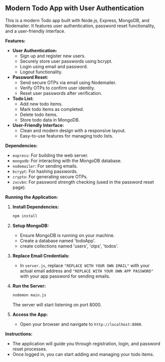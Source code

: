 ﻿## Modern Todo App with User Authentication

This is a modern Todo app built with Node.js, Express, MongoDB, and Nodemailer. It features user authentication, password reset functionality, and a user-friendly interface.

**Features:**

- **User Authentication:**
    - Sign up and register new users.
    - Securely store user passwords using bcrypt.
    - Login using email and password.
    - Logout functionality.
- **Password Reset:**
    - Send secure OTPs via email using Nodemailer.
    - Verify OTPs to confirm user identity.
    - Reset user passwords after verification.
- **Todo List:**
    - Add new todo items.
    - Mark todo items as completed.
    - Delete todo items.
    - Store todo data in MongoDB.
- **User-Friendly Interface:**
    - Clean and modern design with a responsive layout.
    - Easy-to-use features for managing todo lists.

**Dependencies:**

- `express`: For building the web server.
- `mongodb`: For interacting with the MongoDB database.
- `nodemailer`: For sending emails.
- `bcrypt`: For hashing passwords.
- `crypto`: For generating secure OTPs.
- `zxcvbn`: For password strength checking (used in the password reset page).

**Running the Application:**

1. **Install Dependencies:**
   ```bash
   npm install
   ```

2. **Setup MongoDB:**
   - Ensure MongoDB is running on your machine.
   - Create a database named 'todoApp'.
   - create collections named 'users', 'otps', 'todos'.

3. **Replace Email Credentials:**
   - In `server.js`, replace `"REPLACE WITH YOUR OWN EMAIL"` with your actual email address and `"REPLACE WITH YOUR OWN APP PASSWORD"` with your app password for sending emails.

4. **Run the Server:**
   ```bash
   nodemon main.js
   ```

   The server will start listening on port 8000.

5. **Access the App:**
   - Open your browser and navigate to `http://localhost:8000`.

**Instructions:**

- The application will guide you through registration, login, and password reset processes.
- Once logged in, you can start adding and managing your todo items.
